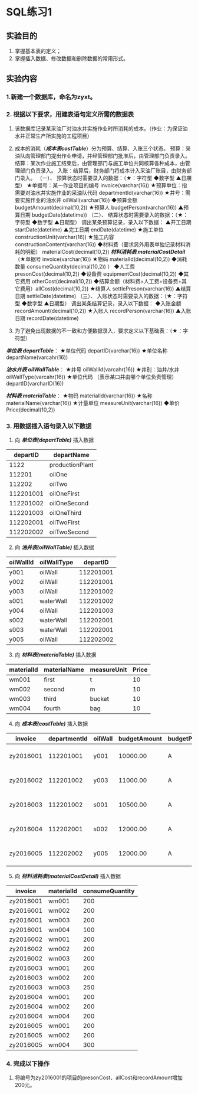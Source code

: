 # SQL练习1
## 实验目的
1. 掌握基本表的定义；
2. 掌握插入数据、修改数据和删除数据的常用形式。

## 实验内容 

### 1.新建一个数据库，命名为zyxt。


### 2. 根据以下要求，用建表语句定义所需的数据表

1. 该数据库记录某采油厂对油水井实施作业时所消耗的成本。（作业：为保证油水井正常生产所实施的工程项目）
2. 成本的消耗（***成本表costTable***）分为预算、结算、入账三个状态。
预算：采油队向管理部门提出作业申请，并经管理部门批准后，由管理部门负责录入。
结算：某次作业施工结束后，由管理部门与施工单位共同核算各种成本，由管理部门负责录入。
入账：结算后，财务部门将成本计入采油厂账目，由财务部门录入。
（一）、 预算状态时需要录入的数据：（★：字符型   ◆数字型   ▲日期型）
★单据号：某一作业项目的编号 invoice(varchar(16))
★预算单位：指需要对油水井实施作业的采油队代码 departmentId(varchar(16))
★井号：需要实施作业的油水井 oilWall(varchar(16))
◆预算金额   budgetAmount(decimal(10,2))
★预算人   budgetPerson(varchar(16))
▲预算日期 budgetDate(datetime))
（二）、 结算状态时需要录入的数据：（★：字符型   ◆数字型   ▲日期型）
调出某条预算记录，录入以下数据：
▲开工日期  startDate(datetime)
▲完工日期   endDate(datetime)
★施工单位   constructionUnit(varchar(16))
★施工内容  constructionContent(varchar(16))
◆材料费（要求另外用表单独记录材料消耗的明细） materialCost(decimal(10,2))
***材料消耗表 materialCostDetail***（★单据号  invoice(varchar(16))  ★物码 materialId(decimal(10,2))  ◆消耗数量 consumeQuantity(decimal(10,2)) ）
◆人工费 presonCost(decimal(10,2))
◆设备费 equipmentCost(decimal(10,2))
◆其它费用 otherCost(decimal(10,2))
◆结算金额（材料费+人工费+设备费+其它费用）allCost(decimal(10,2))
★结算人  settlePreson(varchar(16))
▲结算日期 settleDate(datetime)
（三）、 入账状态时需要录入的数据：（★：字符型   ◆数字型   ▲日期型）
调出某条结算记录，录入以下数据：
◆入账金额 recordAmount(decimal(10,2))
★入账人 recordPerson(varchar(16))
▲入账日期 recordDate(datetime)





3. 为了避免出现数据的不一致和方便数据录入，要求定义以下基础表：（★：字符型）

***单位表 departTable***：
★单位代码   departID(varchar(16))
★单位名称   departName(varcahr(16))


***油水井表 oilWallTable***：
★井号   oilWallId(varcahr(16))
★井别：油井/水井   oilWallType(varcahr(16))
★单位代码  （表示某口井由哪个单位负责管理） departID(varcharID(16))



***材料表 materiaTable***：
★物码   materialId(varchar(16))
★名称   materialName(varchar(16))
★计量单位   measureUnit(varchar(16))
◆单价   Price(decimal(10,2))





### 3. 用数据插入语句录入以下数据

1. 向 ***单位表(departTable)*** 插入数据

|departID|departName|
|-|-|
|1122|productionPlant|
|112201|oilOne|
|112202|oilTwo|
|112201001|oilOneFirst|
|112201002|oilOneSecond|
|112201003|oilOneThird|
|112202001|oilTwoFirst|
|112202002|oilTwoSecond|



2. 向 ***油井表(oilWallTable)*** 插入数据

|oilWallId|oilWallType|departID|
|-|-|-|
|y001|oilWall|112201001|
|y002|oilWall|112201001|
|y003|oilWall|112201002|
|s001|waterWall|112201002|
|y004|oilWall|112201003|
|s002|waterWall|112202001|
|s003|waterWall|112202001|
|y005|oilWall|112202002|



3. 向 ***材料表(materiaTable)*** 插入数据

|materialId|materialName|measureUnit|Price|
|-|-|-|-|
|wm001|first|t|10|
|wm002|second|m|10|
|wm003|third|bucket|10|
|wm004|fourth|bag|10|



4. 向 ***成本表(costTable)*** 插入数据

|invoice|departmentId|oilWall|budgetAmount|budgetPerson|budgetDate|startDate|endDate|constructionUnit|constructionContent|materialCost|presonCost|equipmentCost|otherCost|allCost|settlePreson|settleDate|recordAmount|recordPerson|recordDate|
|-|-|-|-|-|-|-|-|-|-|-|-|-|-|-|-|-|-|-|-|
|zy2016001|112201001|y001|10000.00|A|2016-05-01 00:00:00|2016-05-04 00:00:00|2016-05-25 00:00:00|companyFirst|plugging|7000.00|2500.00|1000.00|1400.00|11900.00|B|2016-05-26 00:00:00|11900.00|C|2016-05-28 00:00:00|
|zy2016002|112201002|y003|11000.00|A|2016-05-01 00:00:00|2016-05-04 00:00:00|2016-05-23 00:00:00|companySecond|checkPump|6000.00|1500.00|1000.00|2400.00|10900.00|B|2016-05-26 00:00:00|10900.00|C|2016-05-28 00:00:00|
|zy2016003|112201002|s001|10500.00|A|2016-05-01 00:00:00|2016-05-06 00:00:00|2016-05-23 00:00:00|companySecond|profileControl|6500.00|2000.00|500.00|1400.00|10400.00|B|2016-05-26 00:00:00|10400.00|C|2016-05-28 00:00:00|
|zy2016004|112202001|s002|12000.00|A|2016-05-01 00:00:00|2016-05-04 00:00:00|2016-05-24 00:00:00|companyThird|unblock|6000.00|2000.00|1000.00|1600.00|10600.00|B|2016-05-26 00:00:00|10600.00|D|2016-05-28 00:00:00|
|zy2016005|112202002|y005|12000.00|A|2016-05-01 00:00:00|2016-05-04 00:00:00|2016-05-28 00:00:00|companyThird|sandControl|7000.00|1000.00|2000.00|1300.00|11300.00|B|2016-06-01 00:00:00|11300.00|B|2020-6-1 00:00:00|



5. 向 ***材料消耗表(materialCostDetail)*** 插入数据

|invoice|materialId|consumeQuantity|
|-|-|-|
|zy2016001|wm001|200|
|zy2016001|wm002|200|
|zy2016001|wm003|200|
|zy2016001|wm004|100|
|zy2016002|wm001|200|
|zy2016002|wm002|200|
|zy2016002|wm003|200|
|zy2016003|wm001|200|
|zy2016003|wm002|200|
|zy2016003|wm003|250|
|zy2016004|wm001|200|
|zy2016004|wm002|200|
|zy2016004|wm004|200|
|zy2016005|wm001|200|
|zy2016005|wm002|200|
|zy2016005|wm004|300|



### 4. 完成以下操作
1. 将编号为zy2016001的项目的presonCost、allCost和recordAmount增加200元。


